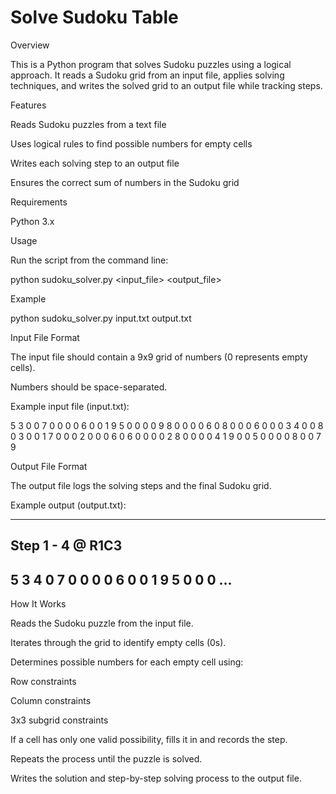 # Solve Sudoku Table

Overview

This is a Python program that solves Sudoku puzzles using a logical approach. It reads a Sudoku grid from an input file, applies solving techniques, and writes the solved grid to an output file while tracking steps.

Features

Reads Sudoku puzzles from a text file

Uses logical rules to find possible numbers for empty cells

Writes each solving step to an output file

Ensures the correct sum of numbers in the Sudoku grid

Requirements

Python 3.x

Usage

Run the script from the command line:

python sudoku_solver.py <input_file> <output_file>

Example

python sudoku_solver.py input.txt output.txt

Input File Format

The input file should contain a 9x9 grid of numbers (0 represents empty cells).

Numbers should be space-separated.

Example input file (input.txt):

5 3 0 0 7 0 0 0 0
6 0 0 1 9 5 0 0 0
0 9 8 0 0 0 0 6 0
8 0 0 0 6 0 0 0 3
4 0 0 8 0 3 0 0 1
7 0 0 0 2 0 0 0 6
0 6 0 0 0 0 2 8 0
0 0 0 4 1 9 0 0 5
0 0 0 0 8 0 0 7 9

Output File Format

The output file logs the solving steps and the final Sudoku grid.

Example output (output.txt):

------------------
Step 1 - 4 @ R1C3
------------------
5 3 4 0 7 0 0 0 0
6 0 0 1 9 5 0 0 0
...
------------------

How It Works

Reads the Sudoku puzzle from the input file.

Iterates through the grid to identify empty cells (0s).

Determines possible numbers for each empty cell using:

Row constraints

Column constraints

3x3 subgrid constraints

If a cell has only one valid possibility, fills it in and records the step.

Repeats the process until the puzzle is solved.

Writes the solution and step-by-step solving process to the output file.
